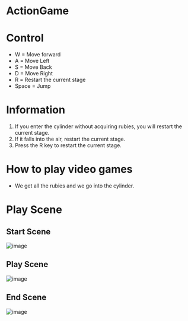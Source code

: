 # ActionGame

# Control
- W = Move forward
- A = Move Left
- S = Move Back
- D = Move Right
- R = Restart the current stage
- Space = Jump

# Information
1. If you enter the cylinder without acquiring rubies, you will restart the current stage.
2. If it falls into the air, restart the current stage.
3. Press the R key to restart the current stage.

# How to play video games
- We get all the rubies and we go into the cylinder.

# Play Scene
  ## Start Scene
  ![image](https://github.com/dbsrjs/Bouncy_BALL/assets/124150775/991793b2-a7d7-4a11-bb0d-9ee058ff4a24)

  ## Play Scene
  ![image](https://github.com/dbsrjs/Bouncy_BALL/assets/124150775/1f468582-84e7-41a8-9c1f-bd6bfddfdd5e)
  
  ## End Scene
  ![image](https://github.com/dbsrjs/Bouncy_BALL/assets/124150775/4f1753d4-7d19-4083-bdcb-648ee6fc9860)

